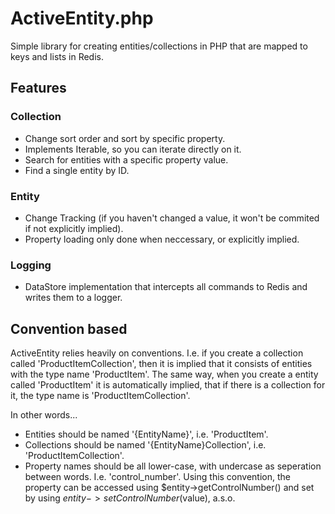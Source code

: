 ActiveEntity.php
================

Simple library for creating entities/collections in PHP that are mapped to keys and lists in Redis.

## Features

### Collection

 * Change sort order and sort by specific property.
 * Implements Iterable, so you can iterate directly on it.
 * Search for entities with a specific property value.
 * Find a single entity by ID.

### Entity

 * Change Tracking (if you haven't changed a value, it won't be commited if not explicitly implied).
 * Property loading only done when neccessary, or explicitly implied.

### Logging

 * DataStore implementation that intercepts all commands to Redis and writes them to a logger.

## Convention based

ActiveEntity relies heavily on conventions. I.e. if you create a collection called 'ProductItemCollection', then it is implied that it consists of entities with the type name 'ProductItem'.
The same way, when you create a entity called 'ProductItem' it is automatically implied, that if there is a collection for it, the type name is 'ProductItemCollection'.

In other words...

* Entities should be named '{EntityName}', i.e. 'ProductItem'.
* Collections should be named '{EntityName}Collection', i.e. 'ProductItemCollection'.
* Property names should be all lower-case, with undercase as seperation between words. I.e. 'control_number'. Using this convention, the property can be accessed using $entity->getControlNumber() and set by using $entity->setControlNumber($value), a.s.o.
